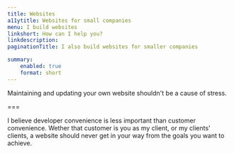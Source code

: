 ```yaml
---
title: Websites
a11ytitle: Websites for small companies
menu: I build websites
linkshort: How can I help you?
linkdescription: 
paginationTitle: I also build websites for smaller companies

summary:
    enabled: true
    format: short
---
```


Maintaining and updating your own website shouldn't be a cause of stress.

===

I believe developer convenience is less important than customer convenience. Wether that customer is you as my client, or my clients' clients, a website should never get in your way from the goals you want to achieve. 